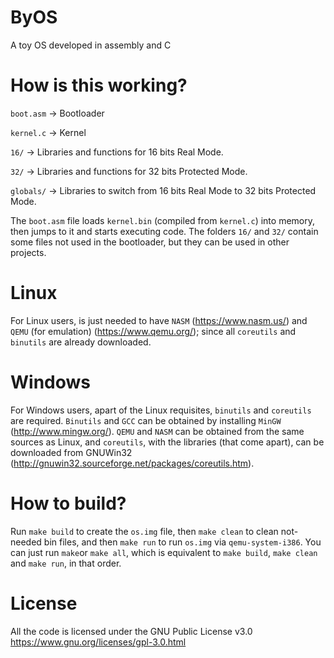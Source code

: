 ﻿# ByOS
A toy OS developed in assembly and C

# How is this working?
`boot.asm` -> Bootloader

`kernel.c` -> Kernel

`16/` -> Libraries and functions for 16 bits Real Mode.

`32/` -> Libraries and functions for 32 bits Protected Mode.

`globals/` -> Libraries to switch from 16 bits Real Mode to 32 bits Protected Mode.

The `boot.asm` file loads `kernel.bin` (compiled from `kernel.c`) into memory, then jumps to it and starts executing code. The folders `16/` and `32/` contain some files not used in the bootloader, but they can be used in other projects.

# Linux
For Linux users, is just needed to have `NASM` (https://www.nasm.us/) and `QEMU` (for emulation) (https://www.qemu.org/); since all `coreutils` and `binutils` are already downloaded.

# Windows
For Windows users, apart of the Linux requisites, `binutils` and `coreutils` are required. `Binutils` and `GCC` can be obtained by installing `MinGW` (http://www.mingw.org/). `QEMU` and `NASM` can be obtained from the same sources as Linux, and `coreutils`, with the libraries (that come apart), can be downloaded from GNUWin32 (http://gnuwin32.sourceforge.net/packages/coreutils.htm).

# How to build?
Run `make build` to create the `os.img` file, then `make clean` to clean not-needed bin files, and then `make run` to run `os.img` via `qemu-system-i386`. You can just run `make`or `make all`, which is equivalent to `make build`, `make clean` and `make run`, in that order.

# License
All the code is licensed under the GNU Public License v3.0 
https://www.gnu.org/licenses/gpl-3.0.html
